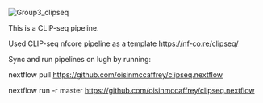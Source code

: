 ![Group3_clipseq](https://user-images.githubusercontent.com/72208102/119233295-4374ae80-bb20-11eb-86bf-6152b5b13182.png)

This is a CLIP-seq pipeline. 

Used CLIP-seq nfcore pipeline as a template
https://nf-co.re/clipseq/

Sync and run pipelines on lugh by running:

nextflow pull https://github.com/oisinmccaffrey/clipseq.nextflow

nextflow run -r master https://github.com/oisinmccaffrey/clipseq.nextflow
